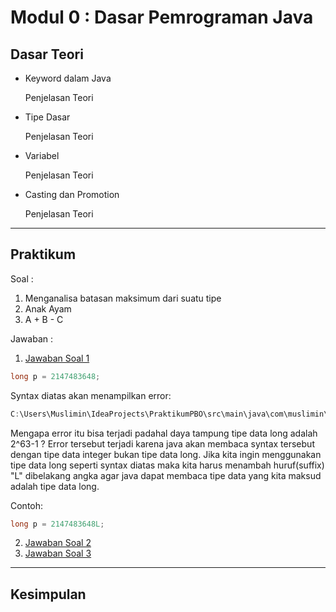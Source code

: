# Modul 0 : Dasar Pemrograman Java

## Dasar Teori
* Keyword dalam Java

  Penjelasan Teori
* Tipe Dasar

  Penjelasan Teori
* Variabel

  Penjelasan Teori
* Casting dan Promotion

  Penjelasan Teori

<hr>

## Praktikum
Soal : 
1. Menganalisa batasan maksimum dari suatu tipe
2. Anak Ayam
3. A + B - C

Jawaban :
1. [Jawaban Soal 1](https://github.com/Musliminnn/19102238_Muslimin-Dita-Herianto_Pemrograman2/blob/modul0/src/main/java/com/muslimin/pbo/modul0/latihan/BigInteger.java)

  ```java
  long p = 2147483648;
  ```
  Syntax diatas akan menampilkan error:
  ```java
  C:\Users\Muslimin\IdeaProjects\PraktikumPBO\src\main\java\com\muslimin\pbo\modul2\latihan\BigInteger.java:5: error: integer number too large: 2147483648
  ```
  Mengapa error itu bisa terjadi padahal daya tampung tipe data long adalah 2^63-1 ? Error tersebut terjadi karena java akan membaca syntax tersebut dengan tipe data integer   bukan tipe data long. Jika kita ingin menggunakan tipe data long seperti syntax diatas maka kita harus menambah huruf(suffix) "L" dibelakang angka agar java dapat membaca     tipe data yang kita maksud adalah tipe data long.

  Contoh:
  ```java
  long p = 2147483648L;
  ```


2. [Jawaban Soal 2]()
3. [Jawaban Soal 3]()

<hr>

## Kesimpulan
